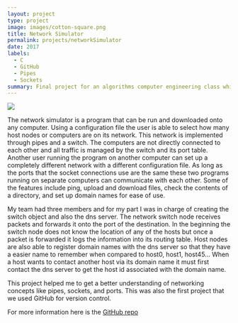 ```yaml
---
layout: project
type: project
image: images/cotton-square.png
title: Network Simulator
permalink: projects/networkSimulator
date: 2017
labels:
  - C
  - GitHub
  - Pipes
  - Sockets
summary: Final project for an algorithms computer engineering class which we implemented a network using pipes and sockets.
---
```


<img class="ui image" src="{{ site.baseurl }}/images/network_topology.jpg">

The network simulator is a program that can be run and downloaded onto any computer. Using a configuration file the user is able to select how many host nodes or computers are on its network. This network is implemented through pipes and a switch. The computers are not directly connected to each other and all traffic is managed by the switch and its port table. Another user running the program on another computer can set up a completely different network with a different configuration file. As long as the ports that the socket connections use are the same these two programs running on separate computers can communicate with each other. Some of the features include ping, upload and download files, check the contents of a directory, and set up domain names for ease of use.

My team had three members and for my part I was in charge of creating the switch object and also the dns server. The network switch node receives packets and forwards it onto the port of the destination. In the beginning the switch node does not know the location of any of the hosts but once a packet is forwarded it logs the information into its routing table. Host nodes are also able to register domain names with the dns server so that they have a easier name to remember when compared to host0, host1, host45... When a host wants to contact another host via its domain name it must first contact the dns server to get the host id associated with the domain name.

This project helped me to get a better understanding of networking concepts like pipes, sockets, and ports. This was also the first project that we used GitHub for version control. 

For more information here is the <a href="https://github.com/joshuaccl/Network-Simulator">GitHub repo</a>
